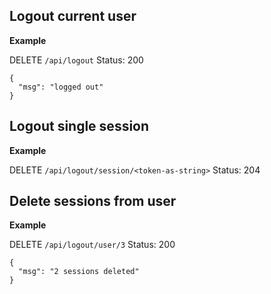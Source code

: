 ## Logout current user

**Example**

DELETE `/api/logout`
Status: 200

```
{
  "msg": "logged out"
}
```

## Logout single session 

**Example**

DELETE `/api/logout/session/<token-as-string>`
Status: 204

## Delete sessions from user

**Example**

DELETE `/api/logout/user/3`
Status: 200

```
{
  "msg": "2 sessions deleted"
}
```
